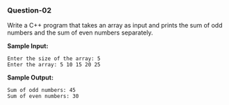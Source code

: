 ### Question-02

Write a C++ program that takes an array as input and prints the sum of odd numbers and the sum of even numbers separately.

**Sample Input:**

```
Enter the size of the array: 5
Enter the array: 5 10 15 20 25
```

**Sample Output:**

```
Sum of odd numbers: 45
Sum of even numbers: 30
```
